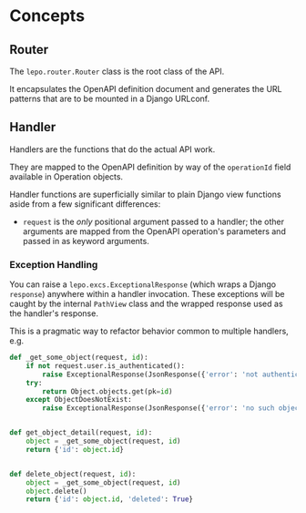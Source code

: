 # Concepts

## Router

The `lepo.router.Router` class is the root class of the API.

It encapsulates the OpenAPI definition document and generates
the URL patterns that are to be mounted in a Django URLconf.

## Handler

Handlers are the functions that do the actual API work.

They are mapped to the OpenAPI definition by way of the `operationId`
field available in Operation objects.

Handler functions are superficially similar to plain Django view functions
aside from a few significant differences:

* `request` is the _only_ positional argument passed to a handler;
  the other arguments are mapped from the OpenAPI operation's parameters
  and passed in as keyword arguments.

### Exception Handling

You can raise a `lepo.excs.ExceptionalResponse` (which wraps a Django `response`)
anywhere within a handler invocation. These exceptions will be caught by the internal
`PathView` class and the wrapped response used as the handler's response.

This is a pragmatic way to refactor behavior common to multiple handlers, e.g.

```python
def _get_some_object(request, id):
    if not request.user.is_authenticated():
        raise ExceptionalResponse(JsonResponse({'error': 'not authenticated'}, status=401))
    try:
        return Object.objects.get(pk=id)
    except ObjectDoesNotExist:
        raise ExceptionalResponse(JsonResponse({'error': 'no such object'}, status=404))


def get_object_detail(request, id):
    object = _get_some_object(request, id)
    return {'id': object.id}


def delete_object(request, id):
    object = _get_some_object(request, id)
    object.delete()
    return {'id': object.id, 'deleted': True}
```
